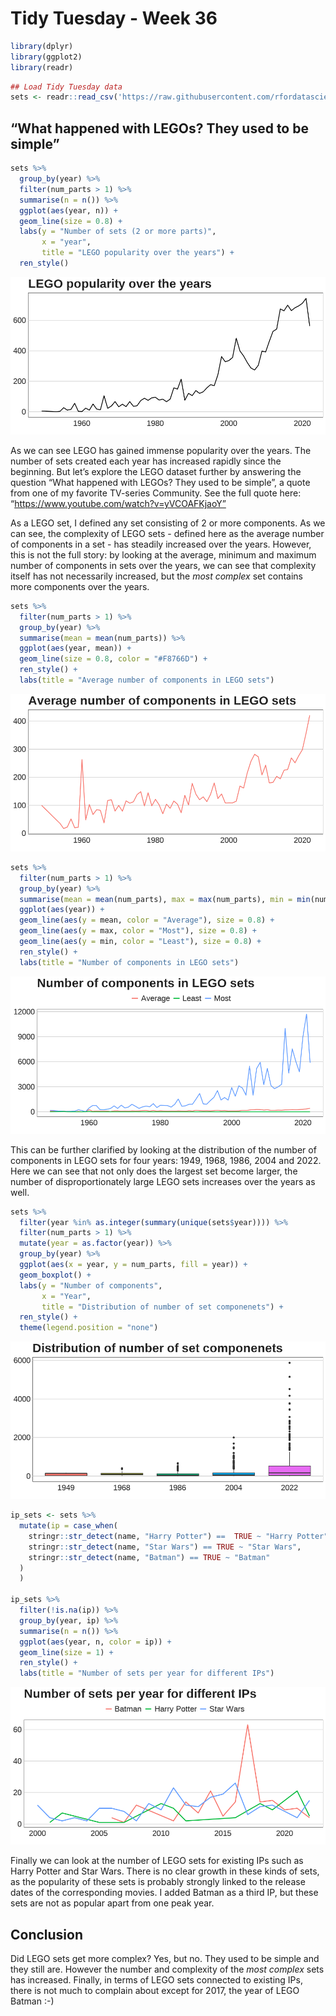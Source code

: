 Tidy Tuesday - Week 36
================

``` r
library(dplyr)
library(ggplot2)
library(readr)
```

``` r
## Load Tidy Tuesday data
sets <- readr::read_csv('https://raw.githubusercontent.com/rfordatascience/tidytuesday/master/data/2022/2022-09-06/sets.csv.gz')
```

## “What happened with LEGOs? They used to be simple”

``` r
sets %>% 
  group_by(year) %>%
  filter(num_parts > 1) %>% 
  summarise(n = n()) %>% 
  ggplot(aes(year, n)) +
  geom_line(size = 0.8) +
  labs(y = "Number of sets (2 or more parts)",
       x = "year",
       title = "LEGO popularity over the years") +
  ren_style()
```

<img src="week36_files/figure-gfm/unnamed-chunk-4-1.png"
data-fig-alt="Line chart of number of LEGO sets released between 1949 and 2022" />

As we can see LEGO has gained immense popularity over the years. The
number of sets created each year has increased rapidly since the
beginning. But let’s explore the LEGO dataset further by answering the
question “What happened with LEGOs? They used to be simple”, a quote
from one of my favorite TV-series Community. See the full quote here:
“https://www.youtube.com/watch?v=yVCOAFKjaoY”

As a LEGO set, I defined any set consisting of 2 or more components. As
we can see, the complexity of LEGO sets - defined here as the average
number of components in a set - has steadily increased over the years.
However, this is not the full story: by looking at the average, minimum
and maximum number of components in sets over the years, we can see that
complexity itself has not necessarily increased, but the *most complex*
set contains more components over the years.

``` r
sets %>% 
  filter(num_parts > 1) %>% 
  group_by(year) %>% 
  summarise(mean = mean(num_parts)) %>% 
  ggplot(aes(year, mean)) +
  geom_line(size = 0.8, color = "#F8766D") +
  ren_style() +
  labs(title = "Average number of components in LEGO sets")
```

<img src="week36_files/figure-gfm/unnamed-chunk-5-1.png"
data-fig-alt="Line chart of average number of components in LEGO sets released between 1949 and 2022" />

``` r
sets %>%
  filter(num_parts > 1) %>% 
  group_by(year) %>% 
  summarise(mean = mean(num_parts), max = max(num_parts), min = min(num_parts)) %>% 
  ggplot(aes(year)) +
  geom_line(aes(y = mean, color = "Average"), size = 0.8) +
  geom_line(aes(y = max, color = "Most"), size = 0.8) +
  geom_line(aes(y = min, color = "Least"), size = 0.8) +
  ren_style() +
  labs(title = "Number of components in LEGO sets")
```

<img src="week36_files/figure-gfm/unnamed-chunk-6-1.png"
data-fig-alt="Line chart of average, maximum and minimum components in LEGO sets, 1949 - 2022" />

This can be further clarified by looking at the distribution of the
number of components in LEGO sets for four years: 1949, 1968, 1986, 2004
and 2022. Here we can see that not only does the largest set become
larger, the number of disproportionately large LEGO sets increases over
the years as well.

``` r
sets %>% 
  filter(year %in% as.integer(summary(unique(sets$year)))) %>%
  filter(num_parts > 1) %>%
  mutate(year = as.factor(year)) %>% 
  group_by(year) %>% 
  ggplot(aes(x = year, y = num_parts, fill = year)) +
  geom_boxplot() +
  labs(y = "Number of components",
       x = "Year",
       title = "Distribution of number of set componenets") +
  ren_style() +
  theme(legend.position = "none")
```

<img src="week36_files/figure-gfm/unnamed-chunk-7-1.png"
data-fig-alt="Boxplots of distribution of number of components in LEGO sets in 1949, 1968, 186, 2004 and 2022" />

``` r
ip_sets <- sets %>% 
  mutate(ip = case_when(
    stringr::str_detect(name, "Harry Potter") ==  TRUE ~ "Harry Potter",
    stringr::str_detect(name, "Star Wars") == TRUE ~ "Star Wars",
    stringr::str_detect(name, "Batman") == TRUE ~ "Batman"
  )
  )

ip_sets %>% 
  filter(!is.na(ip)) %>% 
  group_by(year, ip) %>% 
  summarise(n = n()) %>% 
  ggplot(aes(year, n, color = ip)) +
  geom_line(size = 1) +
  ren_style() +
  labs(title = "Number of sets per year for different IPs")
```

![](week36_files/figure-gfm/unnamed-chunk-8-1.png)

Finally we can look at the number of LEGO sets for existing IPs such as
Harry Potter and Star Wars. There is no clear growth in these kinds of
sets, as the popularity of these sets is probably strongly linked to the
release dates of the corresponding movies. I added Batman as a third IP,
but these sets are not as popular apart from one peak year.

## Conclusion

Did LEGO sets get more complex? Yes, but no. They used to be simple and
they still are. However the number and complexity of the *most complex*
sets has increased. Finally, in terms of LEGO sets connected to existing
IPs, there is not much to complain about except for 2017, the year of
LEGO Batman :-)
